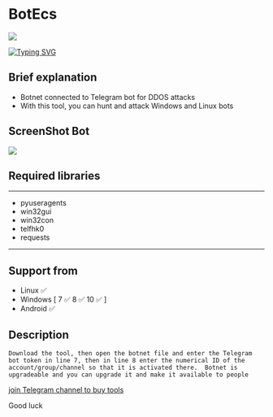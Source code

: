 # BotEcs
<img src="screenshot/logo.jpg">

[![Typing SVG](https://readme-typing-svg.herokuapp.com?font=Fira+Code&weight=600&size=31&duration=4500&pause=1000&color=RED&multiline=true&width=453&height=100&lines=Botnet+BOTECS)](https://git.io/typing-svg)

## Brief explanation 
- Botnet connected to Telegram bot for DDOS attacks
- With this tool, you can hunt and attack Windows and Linux bots

## ScreenShot Bot
<img src="screenshot/bot2.jpg">
 

## Required libraries 
---------------------------------
- pyuseragents
- win32gui
- win32con
- telfhk0
- requests
---------------------------------

## Support from 
- Linux ✅
- Windows [
  7 ✅
  8 ✅
  10 ✅
  ]
- Android ✅

## Description 

`Download the tool, then open the botnet file and enter the Telegram bot token in line 7, then in line 8 enter the numerical ID of the account/group/channel so that it is activated there. 
Botnet is upgradeable and you can upgrade it and make it available to people`

<a href="https://t.me/KnightGuardian59"> join Telegram channel to buy tools</a>

Good luck 
